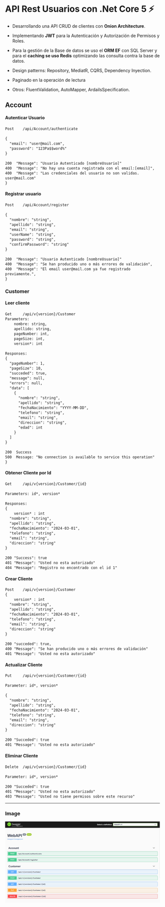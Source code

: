 # API Rest Usuarios con .Net Core 5 :zap:

- Desarrollando una API CRUD de clientes con **Onion Architecture**.

- Implementando **JWT** para la Autenticación y Autorización de Permisos y Roles.

- Para la gestión de la Base de datos se uso el **ORM EF** con SQL Server y para el **caching se uso Redis** optimizando las consulta contra la base de datos.

- Design patterns: Repository, MediatR, CQRS, Dependency Inyection.

-  Paginado en la operación de lectura

- Otros: FluentValidation,  AutoMapper, ArdailsSpecification.
## Account

#### Autenticar Usuario

```
Post 	/api/Account/authenticate

{
  "email": "user@mail.com",
  "password": "123Pa$$word%"
}

200  "Message": "Usuario Autenticado [nombreUsuario]"
400  "Message": "No hay una cuenta registrada con el email:[email]",
400  "Message": "Las credenciales del usuario no son validas. user@mail.com"
}
```

#### Registrar usuario

```
Post 	/api/Account/register

{
  "nombre": "string",
  "apellido": "string",
  "email": "string",
  "userName": "string",
  "password": "string",
  "confirmPassword": "string"
}

200  "Message": "Usuario Autenticado [nombreUsuario]"
400  "Message": "Se han producido uno o más errores de validación",
400  "Message": "El email user@mail.com ya fue registrado previamente.",
}
```

### Customer
#### Leer cliente 
```
Get 	/api/v{version}/Customer
Parameters:
	nombre: string,
	apellido: string,
	pageNumber: int,
	pageSize: int,
	version*: int

Responses:
{
  "pageNumber": 1,
  "pageSize": 10,
  "succeded": true,
  "message": null,
  "errors": null,
  "data": [
    {
      "nombre": "string",
      "apellido": "string",
      "fechaNacimiento": "YYYY-MM-DD",
      "telefono": "string",
      "email": "string",
      "direccion": "string",
      "edad": int
    }
  ]
}

200  Success
500  Message: "No connection is available to service this operation"
}
```

#### Obtener Cliente por Id 
```
Get 	/api/v{version}/Customer/{id}

Parameters: id*, version*

Responses:
{
	version* : int
  "nombre": "string",
  "apellido": "string",
  "fechaNacimiento": "2024-03-01",
  "telefono": "string",
  "email": "string",
  "direccion": "string"
}

200 "Success": true
401 "Message": "Usted no esta autorizado"
404 "Message": "Registro no encontrado con el id 1"
```

#### Crear Cliente 
```
Post 	/api/v{version}/Customer
{
	version* : int
  "nombre": "string",
  "apellido": "string",
  "fechaNacimiento": "2024-03-01",
  "telefono": "string",
  "email": "string",
  "direccion": "string"
}

200 "succeded": true,
400 "Message": "Se han producido uno o más errores de validación"
401 "Message": "Usted no esta autorizado"

```

#### Actualizar Cliente 
```
Put 	/api/v{version}/Customer/{id}

Parameter: id*, version*

{
  "nombre": "string",
  "apellido": "string",
  "fechaNacimiento": "2024-03-01",
  "telefono": "string",
  "email": "string",
  "direccion": "string"
}

200 "Succeded": true
401 "Message": "Usted no esta autorizado"
```

#### Eliminar Cliente 
```
Delete 	/api/v{version}/Customer/{id}

Parameter: id*, version*

200 "Succeded": true
401 "Message": "Usted no esta autorizado"
403 "Message": "Usted no tiene permisos sobre este recurso"
```
---- 
### Image

![](https://github.com/mario-alexx/APIUserService/blob/master/apipng.jpg)



